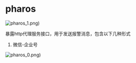 # pharos

![pharos_1.png](https://raw.githubusercontent.com/wangyuheng/pharos/dev/doc/pharos_1.png))

暴露http代理服务接口，用于发送报警消息，包含以下几种形式

1. 微信-企业号

![pharos_0.png](https://raw.githubusercontent.com/wangyuheng/pharos/dev/doc/pharos_0.png))
